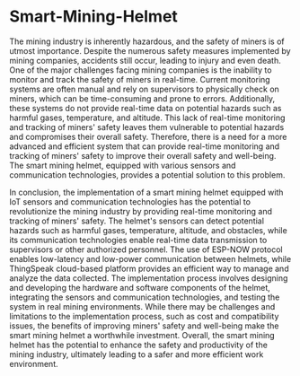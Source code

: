 # Smart-Mining-Helmet


The mining industry is inherently hazardous, and the safety of miners is of utmost importance. Despite the numerous safety measures implemented by mining companies, accidents still occur, leading to injury and even death. One of the major challenges facing mining companies is the inability to monitor and track the safety of miners in real-time. Current monitoring systems are often manual and rely on supervisors to physically check on miners, which can be time-consuming and prone to errors. Additionally, these systems do not provide real-time data on potential hazards such as harmful gases, temperature, and altitude. This lack of real-time monitoring and tracking of miners' safety leaves them vulnerable to potential hazards and compromises their overall safety. Therefore, there is a need for a more advanced and efficient system that can provide real-time monitoring and tracking of miners' safety to improve their overall safety and well-being. The smart mining helmet, equipped with various sensors and communication technologies, provides a potential solution to this problem.

In conclusion, the implementation of a smart mining helmet equipped with IoT sensors and communication technologies has the potential to revolutionize the mining industry by providing real-time monitoring and tracking of miners' safety. The helmet's sensors can detect potential hazards such as harmful gases, temperature, altitude, and obstacles, while its communication technologies enable real-time data transmission to supervisors or other authorized personnel. The use of ESP-NOW protocol enables low-latency and low-power communication between helmets, while ThingSpeak cloud-based platform provides an efficient way to manage and analyze the data collected. The implementation process involves designing and developing the hardware and software components of the helmet, integrating the sensors and communication technologies, and testing the system in real mining environments. While there may be challenges and limitations to the implementation process, such as cost and compatibility issues, the benefits of improving miners' safety and well-being make the smart mining helmet a worthwhile investment. Overall, the smart mining helmet has the potential to enhance the safety and productivity of the mining industry, ultimately leading to a safer and more efficient work environment.
